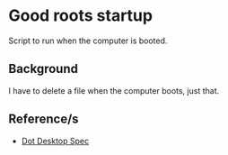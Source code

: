# Good roots startup

Script to run when the computer is booted.

## Background

I have to delete a file when the computer boots, just that.

## Reference/s

- [Dot Desktop Spec](https://specifications.freedesktop.org/desktop-entry-spec/desktop-entry-spec-latest.html#recognized-keys)
